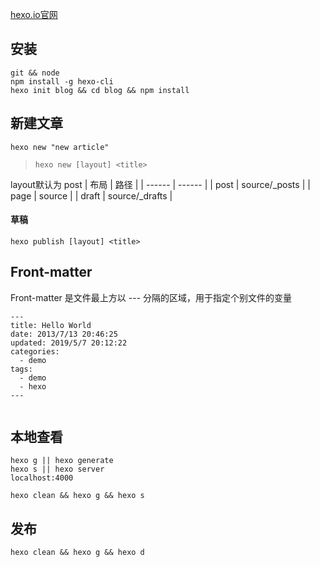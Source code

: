 [hexo.io官网](https://hexo.io/zh-cn/docs/)

## 安装
`git && node` <br>
`npm install -g hexo-cli` <br>
`hexo init blog && cd blog && npm install`
## 新建文章
` hexo new "new article" `
> `hexo new [layout] <title>`

layout默认为 post
| 布局 | 路径 | 
| ------ | ------ | 
| post | source/_posts | 
| page | source | 
| draft | source/_drafts |

#### 草稿
`hexo publish [layout] <title>`

## Front-matter
Front-matter 是文件最上方以 --- 分隔的区域，用于指定个别文件的变量
```
---
title: Hello World
date: 2013/7/13 20:46:25
updated: 2019/5/7 20:12:22
categories: 
  - demo
tags:
  - demo
  - hexo
---


```



## 本地查看
`hexo g || hexo generate` <br>
`hexo s || hexo server` <br>
`localhost:4000` <br>

`hexo clean && hexo g && hexo s`
## 发布
`hexo clean && hexo g && hexo d`





